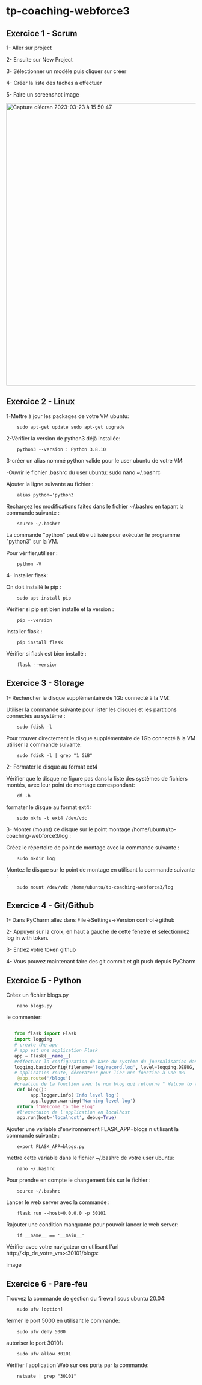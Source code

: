 # tp-coaching-webforce3
## Exercice 1 - Scrum

1- Aller sur project

2- Ensuite sur New Project

3- Sélectionner un modèle puis cliquer sur créer

4- Créer la liste des tâches à effectuer

5- Faire un screenshot image

<img width="750" alt="Capture d’écran 2023-03-23 à 15 50 47" src="https://user-images.githubusercontent.com/67427059/227242049-d0242663-f61f-4c48-bb48-8b4a81cb4ff0.png">


## Exercice 2 - Linux

1-Mettre à jour les packages de votre VM ubuntu:

        sudo apt-get update sudo apt-get upgrade

2-Vérifier la version de python3 déjà installée:

        python3 --version : Python 3.8.10 

3-créer un alias nommé python valide pour le user ubuntu de votre VM:

-Ouvrir le fichier .bashrc du user ubuntu: sudo nano ~/.bashrc

Ajouter la ligne suivante au fichier :

        alias python='python3

Rechargez les modifications faites dans le fichier ~/.bashrc en tapant la commande suivante :

        source ~/.bashrc

La commande "python" peut être utilisée pour exécuter le programme "python3" sur la VM.

Pour vérifier,utiliser :

        python -V

4- Installer flask:

On doit installé le pip :

        sudo apt install pip

Vérifier si pip est bien installé et la version :

        pip --version

Installer flask :

        pip install flask

Vérifier si flask est bien installé :

        flask --version

## Exercice 3 - Storage

1- Rechercher le disque supplémentaire de 1Gb connecté à la VM:

Utiliser la commande suivante pour lister les disques et les partitions connectés au système :

        sudo fdisk -l

Pour trouver directement le disque supplémentaire de 1Gb connecté à la VM utiliser la commande suivante:

        sudo fdisk -l | grep "1 GiB"

2- Formater le disque au format ext4

Vérifier que le disque ne figure pas dans la liste des systèmes de fichiers montés, avec leur point de montage correspondant:

        df -h

formater le disque au format ext4:

        sudo mkfs -t ext4 /dev/vdc

3- Monter (mount) ce disque sur le point montage /home/ubuntu/tp-coaching-webforce3/log :

Créez le répertoire de point de montage avec la commande suivante :

        sudo mkdir log

Montez le disque sur le point de montage en utilisant la commande suivante :

        sudo mount /dev/vdc /home/ubuntu/tp-coaching-webforce3/log

## Exercice 4 - Git/Github

1- Dans PyCharm allez dans File->Settings->Version control->github

2- Appuyer sur la croix, en haut a gauche de cette fenetre et selectionnez log in with token.

3- Entrez votre token github

4- Vous pouvez maintenant faire des git commit et git push depuis PyCharm

## Exercice 5 - Python

Créez un fichier blogs.py

        nano blogs.py

le commenter:

```python

   from flask import Flask
   import logging
   # create the app
   # app est une application Flask
   app = Flask(__name__)
   #effectuer la configuration de base du système du journalisation dans la fiche "log/record.log" 
   logging.basicConfig(filename='log/record.log', level=logging.DEBUG, format=f'%(asctime)s %(levelname)s %(name)s %(threadName)s : %(message)s')
   # application route, décorateur pour lier une fonction à une URL
    @app.route('/blogs')
   #creation de la fonction avec le nom blog qui retourne " Welcom to the Blog"
    def blog():
         app.logger.info('Info level log')
         app.logger.warning('Warning level log')
    return f"Welcome to the Blog"
    #l'exectuion de l'application en localhost
    app.run(host='localhost', debug=True)

```
Ajouter une variable d'environnement FLASK_APP=blogs n utilisant la commande suivante :

        export FLASK_APP=blogs.py

mettre cette variable dans le fichier ~/.bashrc de votre user ubuntu:

        nano ~/.bashrc

Pour prendre en compte le changement fais sur le fichier :

        source ~/.bashrc

Lancer le web server avec la commande :

        flask run --host=0.0.0.0 -p 30101

Rajouter une condition manquante pour pouvoir lancer le web server:

        if __name__ == '__main__'

Vérifier avec votre navigateur en utilisant l'url http://<ip_de_votre_vm>:30101/blogs:

image

## Exercice 6 - Pare-feu

Trouvez la commande de gestion du firewall sous ubuntu 20.04: 

        sudo ufw [option]

fermer le port 5000 en utilisant le commande:

        sudo ufw deny 5000 

autoriser le port 30101:

        sudo ufw allow 30101 
        
Vérifier l'application Web sur ces ports par la commande: 

        netsate | grep "30101"
